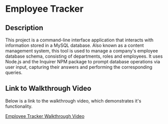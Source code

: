 # Employee Tracker

## Description

This project is a command-line interface application that interacts with information stored in a MySQL database. Also known as a content management system, this tool is used to manage a company's employee database schema, consisting of departments, roles and employees. It uses Node.js and the Inquirer NPM package to prompt database operations via user input, capturing their answers and performing the corresponding queries.

## Link to Walkthrough Video

Below is a link to the walkthrough video, which demonstrates it's functionality.

[Employee Tracker Walkthrough Video](https://drive.google.com/file/d/10DzoRbo2DhejZWDqzj_6gqK67Lf7jDQ8/view)